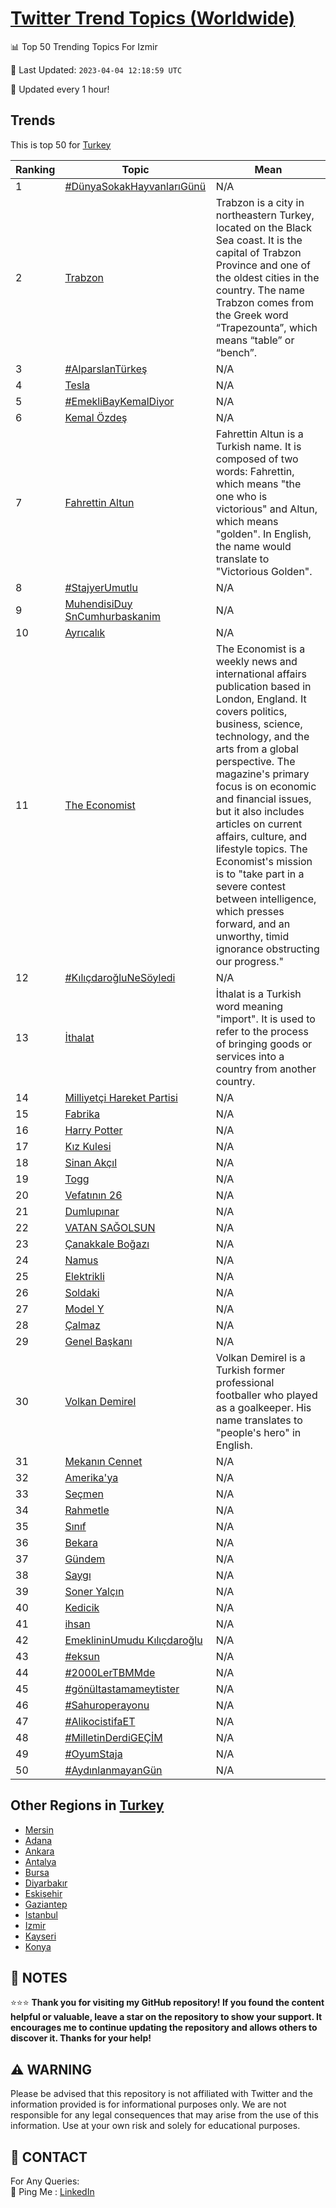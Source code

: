 [Twitter Trend Topics (Worldwide)](https://github.com/ErcinDedeoglu/Twitter-Trend-Topics)
==========


📊 Top 50 Trending Topics For Izmir

📆 Last Updated: `2023-04-04 12:18:59 UTC`

🔧 Updated every 1 hour!


## Trends

This is top 50 for [Turkey](</Turkey>)

| Ranking | Topic | Mean |
| ------- | ------------ | ------------ |
| 1 | [#DünyaSokakHayvanlarıGünü](http://twitter.com/search?q=%23D%c3%bcnyaSokakHayvanlar%c4%b1G%c3%bcn%c3%bc) | N/A |
| 2 | [Trabzon](http://twitter.com/search?q=Trabzon) | Trabzon is a city in northeastern Turkey, located on the Black Sea coast. It is the capital of Trabzon Province and one of the oldest cities in the country. The name Trabzon comes from the Greek word “Trapezounta”, which means “table” or “bench”. |
| 3 | [#AlparslanTürkeş](http://twitter.com/search?q=%23AlparslanT%c3%bcrke%c5%9f) | N/A |
| 4 | [Tesla](http://twitter.com/search?q=Tesla) | N/A |
| 5 | [#EmekliBayKemalDiyor](http://twitter.com/search?q=%23EmekliBayKemalDiyor) | N/A |
| 6 | [Kemal Özdeş](http://twitter.com/search?q=Kemal+%c3%96zde%c5%9f) | N/A |
| 7 | [Fahrettin Altun](http://twitter.com/search?q=Fahrettin+Altun) | Fahrettin Altun is a Turkish name. It is composed of two words: Fahrettin, which means "the one who is victorious" and Altun, which means "golden". In English, the name would translate to "Victorious Golden". |
| 8 | [#StajyerUmutlu](http://twitter.com/search?q=%23StajyerUmutlu) | N/A |
| 9 | [MuhendisiDuy SnCumhurbaskanim](http://twitter.com/search?q=MuhendisiDuy+SnCumhurbaskanim) | N/A |
| 10 | [Ayrıcalık](http://twitter.com/search?q=Ayr%c4%b1cal%c4%b1k) | N/A |
| 11 | [The Economist](http://twitter.com/search?q=The+Economist) | The Economist is a weekly news and international affairs publication based in London, England. It covers politics, business, science, technology, and the arts from a global perspective. The magazine's primary focus is on economic and financial issues, but it also includes articles on current affairs, culture, and lifestyle topics. The Economist's mission is to "take part in a severe contest between intelligence, which presses forward, and an unworthy, timid ignorance obstructing our progress." |
| 12 | [#KılıçdaroğluNeSöyledi](http://twitter.com/search?q=%23K%c4%b1l%c4%b1%c3%a7daro%c4%9fluNeS%c3%b6yledi) | N/A |
| 13 | [İthalat](http://twitter.com/search?q=%c4%b0thalat) | İthalat is a Turkish word meaning "import". It is used to refer to the process of bringing goods or services into a country from another country. |
| 14 | [Milliyetçi Hareket Partisi](http://twitter.com/search?q=Milliyet%c3%a7i+Hareket+Partisi) | N/A |
| 15 | [Fabrika](http://twitter.com/search?q=Fabrika) | N/A |
| 16 | [Harry Potter](http://twitter.com/search?q=Harry+Potter) | N/A |
| 17 | [Kız Kulesi](http://twitter.com/search?q=K%c4%b1z+Kulesi) | N/A |
| 18 | [Sinan Akçıl](http://twitter.com/search?q=Sinan+Ak%c3%a7%c4%b1l) | N/A |
| 19 | [Togg](http://twitter.com/search?q=Togg) | N/A |
| 20 | [Vefatının 26](http://twitter.com/search?q=Vefat%c4%b1n%c4%b1n+26) | N/A |
| 21 | [Dumlupınar](http://twitter.com/search?q=Dumlup%c4%b1nar) | N/A |
| 22 | [VATAN SAĞOLSUN](http://twitter.com/search?q=VATAN+SA%c4%9eOLSUN) | N/A |
| 23 | [Çanakkale Boğazı](http://twitter.com/search?q=%c3%87anakkale+Bo%c4%9faz%c4%b1) | N/A |
| 24 | [Namus](http://twitter.com/search?q=Namus) | N/A |
| 25 | [Elektrikli](http://twitter.com/search?q=Elektrikli) | N/A |
| 26 | [Soldaki](http://twitter.com/search?q=Soldaki) | N/A |
| 27 | [Model Y](http://twitter.com/search?q=Model+Y) | N/A |
| 28 | [Çalmaz](http://twitter.com/search?q=%c3%87almaz) | N/A |
| 29 | [Genel Başkanı](http://twitter.com/search?q=Genel+Ba%c5%9fkan%c4%b1) | N/A |
| 30 | [Volkan Demirel](http://twitter.com/search?q=Volkan+Demirel) | Volkan Demirel is a Turkish former professional footballer who played as a goalkeeper. His name translates to "people's hero" in English. |
| 31 | [Mekanın Cennet](http://twitter.com/search?q=Mekan%c4%b1n+Cennet) | N/A |
| 32 | [Amerika'ya](http://twitter.com/search?q=Amerika%27ya) | N/A |
| 33 | [Seçmen](http://twitter.com/search?q=Se%c3%a7men) | N/A |
| 34 | [Rahmetle](http://twitter.com/search?q=Rahmetle) | N/A |
| 35 | [Sınıf](http://twitter.com/search?q=S%c4%b1n%c4%b1f) | N/A |
| 36 | [Bekara](http://twitter.com/search?q=Bekara) | N/A |
| 37 | [Gündem](http://twitter.com/search?q=G%c3%bcndem) | N/A |
| 38 | [Saygı](http://twitter.com/search?q=Sayg%c4%b1) | N/A |
| 39 | [Soner Yalçın](http://twitter.com/search?q=Soner+Yal%c3%a7%c4%b1n) | N/A |
| 40 | [Kedicik](http://twitter.com/search?q=Kedicik) | N/A |
| 41 | [i̇hsan](http://twitter.com/search?q=i%cc%87hsan) | N/A |
| 42 | [EmeklininUmudu Kılıçdaroğlu](http://twitter.com/search?q=EmeklininUmudu+K%c4%b1l%c4%b1%c3%a7daro%c4%9flu) | N/A |
| 43 | [#eksun](http://twitter.com/search?q=%23eksun) | N/A |
| 44 | [#2000LerTBMMde](http://twitter.com/search?q=%232000LerTBMMde) | N/A |
| 45 | [#gönültastamameytister](http://twitter.com/search?q=%23g%c3%b6n%c3%bcltastamameytister) | N/A |
| 46 | [#Sahuroperayonu](http://twitter.com/search?q=%23Sahuroperayonu) | N/A |
| 47 | [#AlikocistifaET](http://twitter.com/search?q=%23AlikocistifaET) | N/A |
| 48 | [#MilletinDerdiGEÇİM](http://twitter.com/search?q=%23MilletinDerdiGE%c3%87%c4%b0M) | N/A |
| 49 | [#OyumStaja](http://twitter.com/search?q=%23OyumStaja) | N/A |
| 50 | [#AydınlanmayanGün](http://twitter.com/search?q=%23Ayd%c4%b1nlanmayanG%c3%bcn) | N/A |



## Other Regions in [Turkey](</Turkey>)

* [Mersin](</Turkey/Mersin.md>)
* [Adana](</Turkey/Adana.md>)
* [Ankara](</Turkey/Ankara.md>)
* [Antalya](</Turkey/Antalya.md>)
* [Bursa](</Turkey/Bursa.md>)
* [Diyarbakır](</Turkey/Diyarbakır.md>)
* [Eskişehir](</Turkey/Eskişehir.md>)
* [Gaziantep](</Turkey/Gaziantep.md>)
* [Istanbul](</Turkey/Istanbul.md>)
* [Izmir](</Turkey/Izmir.md>)
* [Kayseri](</Turkey/Kayseri.md>)
* [Konya](</Turkey/Konya.md>)



## 📝 NOTES

⭐⭐⭐ **Thank you for visiting my GitHub repository! If you found the content helpful or valuable, leave a star on the repository to show your support. It encourages me to continue updating the repository and allows others to discover it. Thanks for your help!**


## ⚠️ WARNING

Please be advised that this repository is not affiliated with Twitter and the information provided is for informational purposes only. We are not responsible for any legal consequences that may arise from the use of this information. Use at your own risk and solely for educational purposes.


## 📨 CONTACT

 For Any Queries:  
            🏓 Ping Me : [LinkedIn](https://www.linkedin.com/in/ercindedeoglu/)
